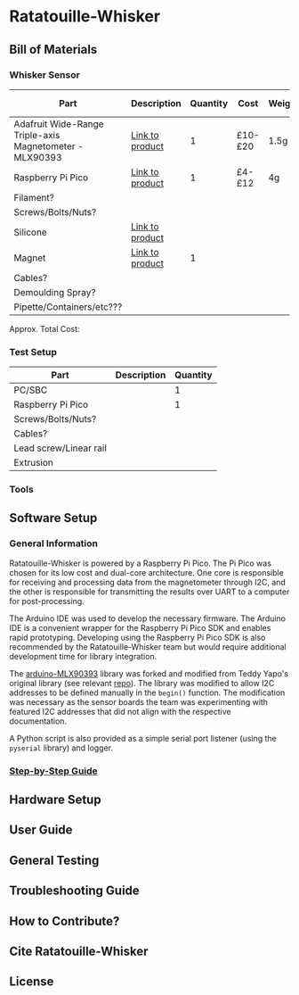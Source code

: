 # Ratatouille-Whisker

## Bill of Materials

### Whisker Sensor

| Part                                                    | Description | Quantity |Cost    |Weight|Power Usage |
| ------------------------------------------------------- | ----------- | -------- |--------|------|------------|
| Adafruit Wide-Range Triple-axis Magnetometer - MLX90393 |[Link to product](https://www.adafruit.com/product/4022)| 1        |£10-£20 |1.5g  |3.3v        |
| Raspberry Pi Pico                                       |[Link to product](https://www.raspberrypi.com/products/raspberry-pi-pico/)| 1        |£4-£12  |4g    |1.8v-5.5v   |
| Filament?                                               |             |          |        |      |            |
| Screws/Bolts/Nuts?                                      |             |          |        |      |            |
| Silicone                                                |[Link to product](https://www.bestbuysilicone.com/)|          |        |      |            |
| Magnet                                                  |[Link to product]()             | 1        |        |      |            |
| Cables?                                                 |             |          |        |      |            |
| Demoulding Spray?                                       |             |          |        |      |            |
| Pipette/Containers/etc???                               |             |          |        |      |            |

Approx. Total Cost: 

### Test Setup

| Part                   | Description | Quantity |
| ---------------------- | ----------- | -------- |
| PC/SBC                 |             | 1        |
| Raspberry Pi Pico      |             | 1        |
| Screws/Bolts/Nuts?     |             |          |
| Cables?                |             |          |
| Lead screw/Linear rail |             |          |
| Extrusion              |             |          |

### Tools

## Software Setup

### General Information

Ratatouille-Whisker is powered by a Raspberry Pi Pico. The Pi Pico was chosen for its low cost and dual-core architecture. One core is responsible for receiving and processing data from the magnetometer through I2C, and the other is responsible for transmitting the results over UART to a computer for post-processing.

The Arduino IDE was used to develop the necessary firmware. The Arduino IDE is a convenient wrapper for the Raspberry Pi Pico SDK and enables rapid prototyping. Developing using the Raspberry Pi Pico SDK is also recommended by the Ratatouille-Whisker team but would require additional development time for library integration.

The [arduino-MLX90393](https://github.com/Ratatouille-Whiskers/arduino-MLX90393) library was forked and modified from Teddy Yapo's original library (see relevant [repo](https://github.com/tedyapo/arduino-MLX90393)). The library was modified to allow I2C addresses to be defined manually in the `begin()` function. The modification was necessary as the sensor boards the team was experimenting with featured I2C addresses that did not align with the respective documentation.

A Python script is also provided as a simple serial port listener (using the `pyserial` library) and logger.

### [Step-by-Step Guide](documentation/software-setup.md)

## Hardware Setup
## User Guide
## General Testing
## Troubleshooting Guide
## How to Contribute?
## Cite Ratatouille-Whisker
## License